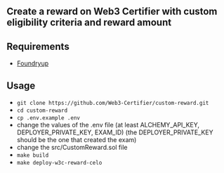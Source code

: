 ## Create a reward on Web3 Certifier with custom eligibility criteria and reward amount

## Requirements
- [Foundryup](https://book.getfoundry.sh/getting-started/installation)

## Usage
- `git clone https://github.com/Web3-Certifier/custom-reward.git`
- `cd custom-reward`
- `cp .env.example .env`
- change the values of the .env file (at least ALCHEMY_API_KEY, DEPLOYER_PRIVATE_KEY, EXAM_ID) (the DEPLOYER_PRIVATE_KEY should be the one that created the exam)
- change the src/CustomReward.sol file
- `make build`
- `make deploy-w3c-reward-celo`

